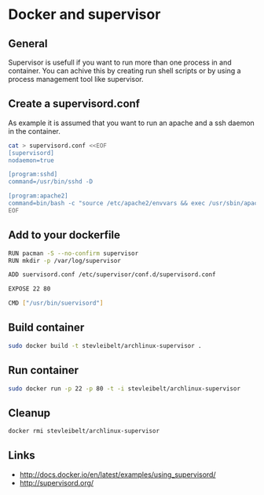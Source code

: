 # Docker and supervisor

## General

Supervisor is usefull if you want to run more than one process in and container.
You can achive this by creating run shell scripts or by using a process management tool like supervisor.

## Create a supervisord.conf

As example it is assumed that you want to run an apache and a ssh daemon in the container.

```bash
cat > supervisord.conf <<EOF
[supervisord]
nodaemon=true

[program:sshd]
command=/usr/bin/sshd -D

[program:apache2]
command=bin/bash -c "source /etc/apache2/envvars && exec /usr/sbin/apache2 -DFOREGROUND"
EOF
```

## Add to your dockerfile

```bash
RUN pacman -S --no-confirm supervisor
RUN mkdir -p /var/log/supervisor

ADD suervisord.conf /etc/supervisor/conf.d/supervisord.conf

EXPOSE 22 80

CMD ["/usr/bin/suervisord"]
```

## Build container

```bash
sudo docker build -t stevleibelt/archlinux-supervisor .
```

## Run container

```bash
sudo docker run -p 22 -p 80 -t -i stevleibelt/archlinux-supervisor
```

## Cleanup

```bash
docker rmi stevleibelt/archlinux-supervisor
```

## Links

* http://docs.docker.io/en/latest/examples/using_supervisord/
* http://supervisord.org/

